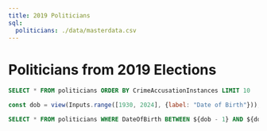 ```yaml
---
title: 2019 Politicians
sql:
  politicians: ./data/masterdata.csv
---
```


# Politicians from 2019 Elections

```sql
SELECT * FROM politicians ORDER BY CrimeAccusationInstances LIMIT 10
```

```js
const dob = view(Inputs.range([1930, 2024], {label: "Date of Birth"}));
```

```sql
SELECT * FROM politicians WHERE DateOfBirth BETWEEN ${dob - 1} AND ${dob + 1};
```